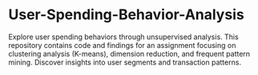 # User-Spending-Behavior-Analysis
Explore user spending behaviors through unsupervised analysis. This repository contains code and findings for an assignment focusing on clustering analysis (K-means), dimension reduction, and frequent pattern mining. Discover insights into user segments and transaction patterns.
